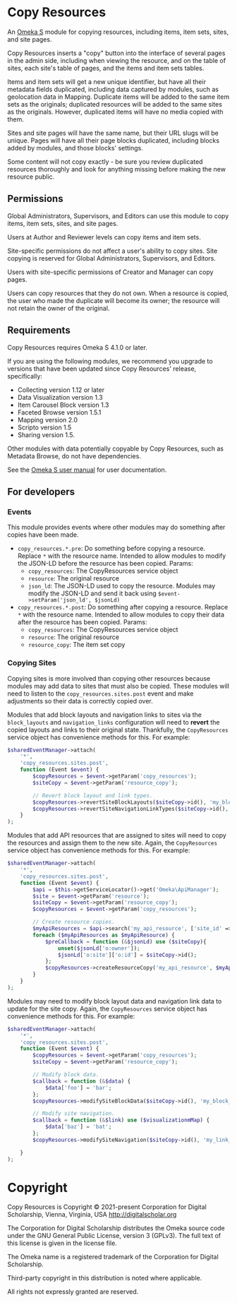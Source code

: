 # Copy Resources

An [Omeka S](https://omeka.org/s/) module for copying resources, including items, item sets, sites, and site pages.

Copy Resources inserts a "copy" button into the interface of several pages in the admin side, including when viewing the resource, and on the table of sites, each site's table of pages, and the items and item sets tables. 

Items and item sets will get a new unique identifier, but have all their metadata fields duplicated, including data captured by modules, such as geolocation data in Mapping. Duplicate items will be added to the same item sets as the originals; duplicated resources will be added to the same sites as the originals. However, duplicated items will have no media copied with them.

Sites and site pages will have the same name, but their URL slugs will be unique. Pages will have all their page blocks duplicated, including blocks added by modules, and those blocks' settings.

Some content will not copy exactly - be sure you review duplicated resources thoroughly and look for anything missing before making the new resource public. 

## Permissions

Global Administrators, Supervisors, and Editors can use this module to copy items, item sets, sites, and site pages.

Users at Author and Reviewer levels can copy items and item sets.

Site-specific permissions do not affect a user's ability to copy sites. Site copying is reserved for Global Administrators, Supervisors, and Editors.

Users with site-specific permissions of Creator and Manager can copy pages.

Users can copy resources that they do not own. When a resource is copied, the user who made the duplicate will become its owner; the resource will not retain the owner of the original. 

## Requirements

Copy Resources requires Omeka S 4.1.0 or later.

If you are using the following modules, we recommend you upgrade to versions that have been updated since Copy Resources' release, specifically:

- Collecting version 1.12 or later
- Data Visualization version 1.3
- Item Carousel Block version 1.3
- Faceted Browse version 1.5.1
- Mapping version 2.0
- Scripto version 1.5
- Sharing version 1.5.

Other modules with data potentially copyable by Copy Resources, such as Metadata Browse, do not have dependencies. 

See the [Omeka S user manual](https://omeka.org/s/docs/user-manual/modules/copyresources/) for user documentation.

## For developers

### Events

This module provides events where other modules may do something after copies have
been made.

- `copy_resources.*.pre`: Do something before copying a resource. Replace `*` with the resource name. Intended to allow modules to modify the JSON-LD before the resource has been copied. Params:
    - `copy_resources`: The CopyResources service object
    - `resource`: The original resource
    - `json_ld`: The JSON-LD used to copy the resource. Modules may modify the JSON-LD and send it back using `$event->setParam('json_ld', $jsonLd)`
- `copy_resources.*.post`: Do something after copying a resource. Replace `*` with the resource name. Intended to allow modules to copy their data after the resource has been copied. Params:
    - `copy_resources`: The CopyResources service object
    - `resource`: The original resource
    - `resource_copy`: The item set copy

### Copying Sites

Copying sites is more involved than copying other resources because modules may
add data to sites that must also be copied. These modules will need to listen to
the `copy_resources.sites.post` event and make adjustments so their data is correctly
copied over.

Modules that add block layouts and navigation links to sites via the `block_layouts`
and `navigation_links` configuration will need to **revert** the copied layouts and
links to their original state. Thankfully, the `CopyResources` service object has
convenience methods for this. For example:

```php
$sharedEventManager->attach(
    '*',
    'copy_resources.sites.post',
    function (Event $event) {
        $copyResources = $event->getParam('copy_resources');
        $siteCopy = $event->getParam('resource_copy');

        // Revert block layout and link types.
        $copyResources->revertSiteBlockLayouts($siteCopy->id(), 'my_block_layout');
        $copyResources->revertSiteNavigationLinkTypes($siteCopy->id(), 'my_link_type');
    }
);
```

Modules that add API resources that are assigned to sites will need to copy the
resources and assign them to the new site. Again, the `CopyResources` service object
has convenience methods for this. For example:

```php
$sharedEventManager->attach(
    '*',
    'copy_resources.sites.post',
    function (Event $event) {
        $api = $this->getServiceLocator()->get('Omeka\ApiManager');
        $site = $event->getParam('resource');
        $siteCopy = $event->getParam('resource_copy');
        $copyResources = $event->getParam('copy_resources');

        // Create resource copies.
        $myApiResources = $api->search('my_api_resource', ['site_id' => $site->id()])->getContent();
        foreach ($myApiResources as $myApiResource) {
            $preCallback = function (&$jsonLd) use ($siteCopy){
                unset($jsonLd['o:owner']);
                $jsonLd['o:site']['o:id'] = $siteCopy->id();
            };
            $copyResources->createResourceCopy('my_api_resource', $myApiResource, $preCallback);
        }
    }
);
```

Modules may need to modify block layout data and navigation link data to update
for the site copy. Again, the `CopyResources` service object has convenience methods
for this. For example:

```php
$sharedEventManager->attach(
    '*',
    'copy_resources.sites.post',
    function (Event $event) {
        $copyResources = $event->getParam('copy_resources');
        $siteCopy = $event->getParam('resource_copy');

        // Modify block data.
        $callback = function (&$data) {
            $data['foo'] = 'bar';
        };
        $copyResources->modifySiteBlockData($siteCopy->id(), 'my_block_layout', $callback);

        // Modify site navigation.
        $callback = function (&$link) use ($visualizationmMap) {
            $data['baz'] = 'bat';
        };
        $copyResources->modifySiteNavigation($siteCopy->id(), 'my_link_type', $callback);

    }
);
```

# Copyright

Copy Resources is Copyright © 2021-present Corporation for Digital Scholarship,
Vienna, Virginia, USA http://digitalscholar.org

The Corporation for Digital Scholarship distributes the Omeka source code under
the GNU General Public License, version 3 (GPLv3). The full text of this license
is given in the license file.

The Omeka name is a registered trademark of the Corporation for Digital Scholarship.

Third-party copyright in this distribution is noted where applicable.

All rights not expressly granted are reserved.
